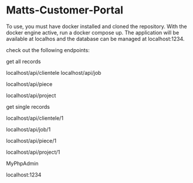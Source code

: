 # Matts-Customer-Portal
 
To use, you must have docker installed and cloned the repository. With the docker engine active, run a docker compose up. 
The application will be available at localhos and the database can be managed at localhost:1234.

check out the following endpoints:

get all records

localhost/api/clientele
localhost/api/job

localhost/api/piece

localhost/api/project


get single records

localhost/api/clientele/1

localhost/api/job/1

localhost/api/piece/1

localhost/api/project/1


MyPhpAdmin

localhost:1234